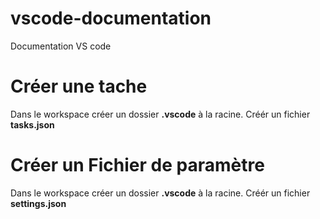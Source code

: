 # vscode-documentation
Documentation VS code

# Créer une tache
Dans le workspace créer un dossier **.vscode** à la racine. Créér un fichier **tasks.json**

# Créer un Fichier de paramètre
Dans le workspace créer un dossier **.vscode** à la racine. Créér un fichier **settings.json**
